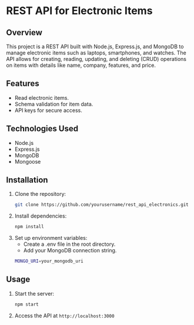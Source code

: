 # REST API for Electronic Items
## Overview
This project is a REST API built with Node.js, Express.js, and MongoDB to manage electronic items such as laptops, smartphones, and watches. The API allows for creating, reading, updating, and deleting (CRUD) operations on items with details like name, company, features, and price.

## Features
- Read electronic items.
- Schema validation for item data.
- API keys for secure access.

## Technologies Used
- Node.js
- Express.js
- MongoDB
- Mongoose

## Installation

1. Clone the repository:
   ```bash
   git clone https://github.com/yourusername/rest_api_electronics.git
2. Install dependencies:
   ```bash
   npm install
3. Set up environment variables:
   - Create a .env file in the root directory.
   - Add your MongoDB connection string.
   ```bash
   MONGO_URI=your_mongodb_uri
## Usage
1. Start the server:
   ```bash
   npm start
2. Access the API at `http://localhost:3000`
   
